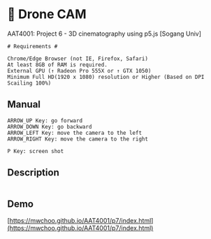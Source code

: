 # :helicopter: Drone CAM
AAT4001: Project 6 - 3D cinematography using p5.js [Sogang Univ]

```
# Requirements #

Chrome/Edge Browser (not IE, Firefox, Safari)
At least 8GB of RAM is required.
External GPU (↑ Radeon Pro 555X or ↑ GTX 1050)
Minimum Full HD(1920 x 1080) resolution or Higher (Based on DPI Scailing 100%)
```

## Manual
```
ARROW_UP Key: go forward
ARROW_DOWN Key: go backward
ARROW_LEFT Key: move the camera to the left
ARROW_RIGHT Key: move the camera to the right

P Key: screen shot
```

## Description
```

```

## Demo
[https://mwchoo.github.io/AAT4001/p7/index.html](https://mwchoo.github.io/AAT4001/p7/index.html)
